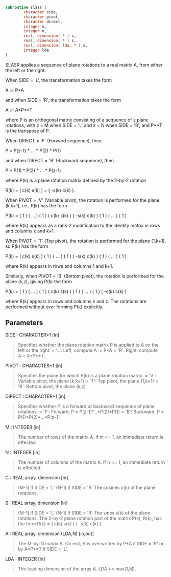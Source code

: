 ```fortran
subroutine slasr (
        character side,
        character pivot,
        character direct,
        integer m,
        integer n,
        real, dimension( * ) c,
        real, dimension( * ) s,
        real, dimension( lda, * ) a,
        integer lda
)
```

SLASR applies a sequence of plane rotations to a real matrix A,
from either the left or the right.

When SIDE = 'L', the transformation takes the form

A := P\*A

and when SIDE = 'R', the transformation takes the form

A := A\*P\*\*T

where P is an orthogonal matrix consisting of a sequence of z plane
rotations, with z = M when SIDE = 'L' and z = N when SIDE = 'R',
and P\*\*T is the transpose of P.

When DIRECT = 'F' (Forward sequence), then

P = P(z-1) \* ... \* P(2) \* P(1)

and when DIRECT = 'B' (Backward sequence), then

P = P(1) \* P(2) \* ... \* P(z-1)

where P(k) is a plane rotation matrix defined by the 2-by-2 rotation

R(k) = (  c(k)  s(k) )
= ( -s(k)  c(k) ).

When PIVOT = 'V' (Variable pivot), the rotation is performed
for the plane (k,k+1), i.e., P(k) has the form

P(k) = (  1                                            )
(       ...                                     )
(              1                                )
(                   c(k)  s(k)                  )
(                  -s(k)  c(k)                  )
(                                1              )
(                                     ...       )
(                                            1  )

where R(k) appears as a rank-2 modification to the identity matrix in
rows and columns k and k+1.

When PIVOT = 'T' (Top pivot), the rotation is performed for the
plane (1,k+1), so P(k) has the form

P(k) = (  c(k)                    s(k)                 )
(         1                                     )
(              ...                              )
(                     1                         )
( -s(k)                    c(k)                 )
(                                 1             )
(                                      ...      )
(                                             1 )

where R(k) appears in rows and columns 1 and k+1.

Similarly, when PIVOT = 'B' (Bottom pivot), the rotation is
performed for the plane (k,z), giving P(k) the form

P(k) = ( 1                                             )
(      ...                                      )
(             1                                 )
(                  c(k)                    s(k) )
(                         1                     )
(                              ...              )
(                                     1         )
(                 -s(k)                    c(k) )

where R(k) appears in rows and columns k and z.  The rotations are
performed without ever forming P(k) explicitly.

## Parameters
SIDE : CHARACTER\*1 [in]
> Specifies whether the plane rotation matrix P is applied to
> A on the left or the right.
> = 'L':  Left, compute A := P\*A
> = 'R':  Right, compute A:= A\*P\*\*T

PIVOT : CHARACTER\*1 [in]
> Specifies the plane for which P(k) is a plane rotation
> matrix.
> = 'V':  Variable pivot, the plane (k,k+1)
> = 'T':  Top pivot, the plane (1,k+1)
> = 'B':  Bottom pivot, the plane (k,z)

DIRECT : CHARACTER\*1 [in]
> Specifies whether P is a forward or backward sequence of
> plane rotations.
> = 'F':  Forward, P = P(z-1)\*...\*P(2)\*P(1)
> = 'B':  Backward, P = P(1)\*P(2)\*...\*P(z-1)

M : INTEGER [in]
> The number of rows of the matrix A.  If m <= 1, an immediate
> return is effected.

N : INTEGER [in]
> The number of columns of the matrix A.  If n <= 1, an
> immediate return is effected.

C : REAL array, dimension [in]
> (M-1) if SIDE = 'L'
> (N-1) if SIDE = 'R'
> The cosines c(k) of the plane rotations.

S : REAL array, dimension [in]
> (M-1) if SIDE = 'L'
> (N-1) if SIDE = 'R'
> The sines s(k) of the plane rotations.  The 2-by-2 plane
> rotation part of the matrix P(k), R(k), has the form
> R(k) = (  c(k)  s(k) )
> ( -s(k)  c(k) ).

A : REAL array, dimension (LDA,N) [in,out]
> The M-by-N matrix A.  On exit, A is overwritten by P\*A if
> SIDE = 'R' or by A\*P\*\*T if SIDE = 'L'.

LDA : INTEGER [in]
> The leading dimension of the array A.  LDA >= max(1,M).
